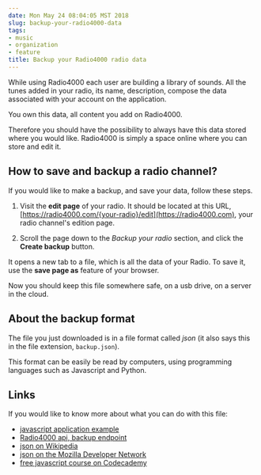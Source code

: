 ```yaml
---
date: Mon May 24 08:04:05 MST 2018
slug: backup-your-radio4000-data
tags:
- music
- organization
- feature
title: Backup your Radio4000 radio data
---
```


While using Radio4000 each user are building a library of sounds. All
the tunes added in your radio, its name, description, compose the data
associated with your account on the application.

You own this data, all content you add on Radio4000.

Therefore you should have the possibility to always have this data
stored where you would like. Radio4000 is simply a space online where
you can store and edit it.

## How to save and backup a radio channel?

If you would like to make a backup, and save your data, follow these steps.

1. Visit the **edit page** of your radio. It should be located at this
URL,
[https://radio4000.com/{your-radio}/edit](https://radio4000.com), your
radio channel's edition page.

2. Scroll the page down to the *Backup your radio* section, and click
   the **Create backup** button.

It opens a new tab to a file, which is all the data of your Radio. To
save it, use the **save page as** feature of your browser.

Now you should keep this file somewhere safe, on a usb drive, on a
server in the cloud.


## About the backup format

The file you just downloaded is in a file format called *json* (it also
says this in the file extension, `backup.json`).

This format can be easily be read by computers, using programming
languages such as Javascript and Python.

## Links

If you would like to know more about what you can do with this file:

- [javascript application
  example](https://jsbin.com/kiyudepuyo/edit?html,output)
- [Radio4000 api, backup endpoint](https://github.com/internet4000/radio4000-api#endpoints)
- [json on Wikipedia](https://en.wikipedia.org/wiki/JSON)
- [json on the Mozilla Developer
  Network](https://developer.mozilla.org/en-US/docs/Learn/JavaScript/Objects/JSON)
- [free javascript course on Codecademy](https://www.codecademy.com/learn/introduction-to-javascript)
